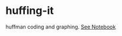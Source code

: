 # huffing-it
huffman coding and graphing.
[See Notebook](https://github.com/frankih9/huffing-it/blob/master/huffy.ipynb)
